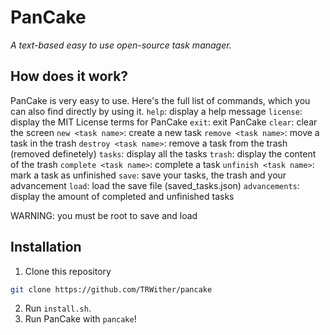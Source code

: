 # PanCake
*A text-based easy to use open-source task manager.*

## How does it work?
PanCake is very easy to use. Here's the full list of commands, which you can also find directly by using it.
`help`: display a help message
`license`: display the MIT License terms for PanCake
`exit`: exit PanCake
`clear`: clear the screen
`new <task name>`: create a new task
`remove <task name>`: move a task in the trash
`destroy <task name>`: remove a task from the trash (removed definetely)
`tasks`: display all the tasks
`trash`: display the content of the trash
`complete <task name>`: complete a task
`unfinish <task name>`: mark a task as unfinished
`save`: save your tasks, the trash and your advancement
`load`: load the save file (saved_tasks.json)
`advancements`: display the amount of completed and unfinished tasks

WARNING: you must be root to save and load

## Installation
1. Clone this repository
```bash
git clone https://github.com/TRWither/pancake
```
2. Run `install.sh`.
3. Run PanCake with `pancake`!

